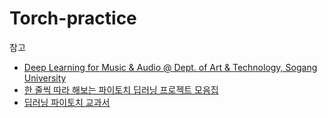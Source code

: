 # Torch-practice

참고
- [Deep Learning for Music & Audio @ Dept. of Art & Technology, Sogang University](https://github.com/jdasam/ant5015-2022Spring)
- [한 줄씩 따라 해보는 파이토치 딥러닝 프로젝트 모음집](https://www.aladin.co.kr/shop/wproduct.aspx?ItemId=276399570)
- [딥러닝 파이토치 교과서](https://www.kyobobook.co.kr/product/detailViewKor.laf?barcode=9791165218942)
